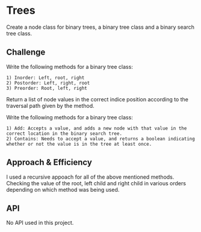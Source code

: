 # Trees
Create a node class for binary trees, a binary tree class and a binary search tree class. 

## Challenge
Write the following methods for a binary tree class:

    1) Inorder: Left, root, right
    2) Postorder: Left, right, root
    3) Preorder: Root, left, right

Return a list of node values in the correct indice position according to the traversal path given by the method.

Write the following methods for a binary tree class:

    1) Add: Accepts a value, and adds a new node with that value in the correct location in the binary search tree.
    2) Contains: Needs to accept a value, and returns a boolean indicating whether or not the value is in the tree at least once.


## Approach & Efficiency
I used a recursive appoach for all of the above mentioned methods. Checking the value of the root, left child and right child in various orders depending on which method was being used. 

## API
No API used in this project.